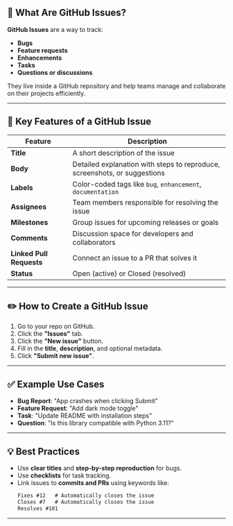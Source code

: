 ## 🐞 What Are GitHub Issues?

**GitHub Issues** are a way to track:
- **Bugs**
- **Feature requests**
- **Enhancements**
- **Tasks**
- **Questions or discussions**

They live inside a GitHub repository and help teams manage and collaborate on their projects efficiently.

---

## 🔧 Key Features of a GitHub Issue

| Feature | Description |
|--------|-------------|
| **Title** | A short description of the issue |
| **Body** | Detailed explanation with steps to reproduce, screenshots, or suggestions |
| **Labels** | Color-coded tags like `bug`, `enhancement`, `documentation` |
| **Assignees** | Team members responsible for resolving the issue |
| **Milestones** | Group issues for upcoming releases or goals |
| **Comments** | Discussion space for developers and collaborators |
| **Linked Pull Requests** | Connect an issue to a PR that solves it |
| **Status** | Open (active) or Closed (resolved) |

---

## ✏️ How to Create a GitHub Issue

1. Go to your repo on GitHub.
2. Click the **"Issues"** tab.
3. Click the **"New issue"** button.
4. Fill in the **title**, **description**, and optional metadata.
5. Click **"Submit new issue"**.

---

## ✅ Example Use Cases

- **Bug Report**: "App crashes when clicking Submit"
- **Feature Request**: "Add dark mode toggle"
- **Task**: "Update README with installation steps"
- **Question**: "Is this library compatible with Python 3.11?"

---

## 💡 Best Practices

- Use **clear titles** and **step-by-step reproduction** for bugs.
- Use **checklists** for task tracking.
- Link issues to **commits and PRs** using keywords like:
  ```markdown
  Fixes #12   # Automatically closes the issue
  Closes #7   # Automatically closes the issue
  Resolves #101
  ```

---